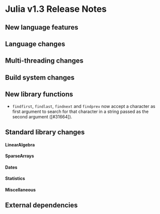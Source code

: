 Julia v1.3 Release Notes
========================

New language features
---------------------


Language changes
----------------


Multi-threading changes
-----------------------


Build system changes
--------------------


New library functions
---------------------

* `findfirst`, `findlast`, `findnext` and `findprev` now accept a character as first argument
  to search for that character in a string passed as the second argument ([#31664]).

Standard library changes
------------------------


#### LinearAlgebra


#### SparseArrays


#### Dates


#### Statistics


#### Miscellaneous



External dependencies
---------------------


<!--- generated by NEWS-update.jl: -->
